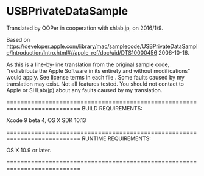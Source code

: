 # USBPrivateDataSample

Translated by OOPer in cooperation with shlab.jp, on 2016/1/9.

Based on
<https://developer.apple.com/library/mac/samplecode/USBPrivateDataSample/Introduction/Intro.html#//apple_ref/doc/uid/DTS10000456>
2006-10-16.

As this is a line-by-line translation from the original sample code, "redistribute the Apple Software in its entirety and without modifications" would apply. See license terms in each file .
Some faults caused by my translation may exist. Not all features tested.
You should not contact to Apple or SHLab(jp) about any faults caused by my translation.

===========================================================================
BUILD REQUIREMENTS:

Xcode 9 beta 4, OS X SDK 10.13

===========================================================================
RUNTIME REQUIREMENTS:

OS X 10.9 or later.

===========================================================================
